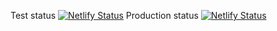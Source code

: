 Test status
[![Netlify Status](https://api.netlify.com/api/v1/badges/08ce6912-de5d-4d7f-a189-a9be432310c3/deploy-status)](https://app.netlify.com/sites/agem-test/deploys)
Production status
[![Netlify Status](https://api.netlify.com/api/v1/badges/410b23a0-69c2-44e4-bcd8-fa7e97b110bf/deploy-status)](https://app.netlify.com/sites/agem-web/deploys)
